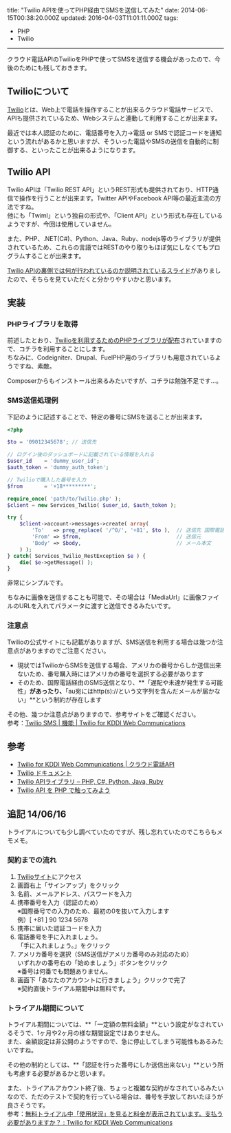 title: "Twilio APIを使ってPHP経由でSMSを送信してみた"
date: 2014-06-15T00:38:20.000Z
updated: 2016-04-03T11:01:11.000Z
tags: 
  - PHP
  - Twilio
---

クラウド電話APIのTwilioをPHPで使ってSMSを送信する機会があったので、今後のためにも残しておきます。


## Twilioについて

[Twilio](http://twilio.kddi-web.com/)とは、Web上で電話を操作することが出来るクラウド電話サービスで、APIも提供されているため、Webシステムと連動して利用することが出来ます。

最近では本人認証のために、電話番号を入力→電話 or SMSで認証コードを通知という流れがあるかと思いますが、そういった電話やSMSの送信を自動的に制御する、といったことが出来るようになります。


## Twilio API

Twilio APIは「Twilio REST API」というREST形式も提供されており、HTTP通信で操作を行うことが出来ます。Twitter APIやFacebook API等の最近主流の方法ですね。  
 他にも「Twiml」という独自の形式や、「Client API」という形式も存在しているようですが、今回は使用していません。

また、PHP、.NET(C#)、Python、Java、Ruby、nodejs等のライブラリが提供されているため、これらの言語ではRESTのやり取りもほぼ気にしなくてもプログラムすることが出来ます。

[Twilio APIの裏側では何が行われているのか説明されているスライド](http://www.slideshare.net/shin1x1/twilio-api-php-27402275)がありましたので、そちらを見ていただくと分かりやすいかと思います。


## 実装

### PHPライブラリを取得

前述したとおり、[Twilioを利用するためのPHPライブラリが配布](https://jp.twilio.com/docs/libraries)されていますので、コチラを利用することにします。  
 ちなみに、Codeigniter、Drupal、FuelPHP用のライブラリも用意されているようですね、素敵。

Composerからもインストール出来るみたいですが、コチラは勉強不足です…。

### SMS送信処理例

下記のように記述することで、特定の番号にSMSを送ることが出来ます。

```php
<?php

$to = '09012345678'; // 送信先

// ログイン後のダッシュボードに記載されている情報を入れる
$user_id    = 'dummy_user_id';
$auth_token = 'dummy_auth_token';

// Twilioで購入した番号を入力
$from       = '+18*********';

require_once( 'path/to/Twilio.php' );
$client = new Services_Twilio( $user_id, $auth_token );

try {
    $client->account->messages->create( array(
        'To'   => preg_replace( '/^0/', '+81', $to ),  // 送信先 国際電話になるので、頭の0を+81に変換
        'From' => $from,                               // 送信元
        'Body' => $body,                               // メール本文
    ) );
} catch( Services_Twilio_RestException $e ) {
    die( $e->getMessage() );
}
```

非常にシンプルです。

ちなみに画像を送信することも可能で、その場合は「MediaUrl」に画像ファイルのURLを入れてパラメータに渡すと送信できるみたいです。

### 注意点

Twilioの公式サイトにも記載がありますが、SMS送信を利用する場合は幾つか注意点がありますのでご注意ください。

- 現状ではTwilioからSMSを送信する場合、アメリカの番号からしか送信出来ないため、番号購入時にはアメリカの番号を選択する必要があります
- そのため、国際電話経由のSMS送信となり、**「遅配や未達が発生する可能性」**があったり、**「au宛にはhttp(s)://という文字列を含んだメールが届かない」**という制約が存在します

その他、幾つか注意点がありますので、参考サイトをご確認ください。  
 参考：[Twilio SMS | 機能 | Twilio for KDDI Web Communications](http://twilio.kddi-web.com/function/sms/)


## 参考

- [Twilio for KDDI Web Communications | クラウド電話API](http://twilio.kddi-web.com/)
- [Twilio ドキュメント](https://jp.twilio.com/docs)
- [Twilio APIライブラリ – PHP, C#, Python, Java, Ruby](https://jp.twilio.com/docs/libraries)
- [Twilio API を PHP で触ってみよう](http://www.slideshare.net/shin1x1/twilio-api-php-27402275)


## 追記 14/06/16

トライアルについても少し調べていたのですが、残し忘れていたのでこちらもメモメモ。

### 契約までの流れ

1. [Twilioサイト](http://twilio.kddi-web.com/)にアクセス
2. 画面右上「サインアップ」をクリック
3. 名前、メールアドレス、パスワードを入力
4. 携帯番号を入力（認証のため）  
 ※国際番号での入力のため、最初の0を抜いて入力します  
 例）[ +81 ] 90 1234 5678
5. 携帯に届いた認証コードを入力
6. 電話番号を手に入れましょう。  
 「手に入れましょう。」をクリック
7. アメリカ番号を選択（SMS送信がアメリカ番号のみ対応のため）  
 いずれかの番号右の「始めましょう」ボタンをクリック  
 ※番号は何番でも問題ありません。
8. 画面下「あなたのアカウントに行きましょう」クリックで完了  
 ※契約直後トライアル期間中は無料です。

### トライアル期間について

トライアル期間については、**「一定額の無料金額」**という設定がなされているそうで、1ヶ月や2ヶ月の様な期間設定ではありません。  
 また、金額設定は非公開のようですので、急に停止してしまう可能性もあるみたいですね。

その他の制約としては、**「認証を行った番号にしか送信出来ない」**という所も考慮する必要があるかと思います。

また、トライアルアカウント終了後、ちょっと複雑な契約がなされているみたいなので、ただのテストで契約を行っている場合は、番号を手放しておいたほうが良さそうです。  
 参考：[無料トライアル中「使用状況」を見ると料金が表示されています。支払う必要がありますか？ : Twilio for KDDI Web Communications](https://twilioforkwc.zendesk.com/entries/23795853-%E7%84%A1%E6%96%99%E3%83%88%E3%83%A9%E3%82%A4%E3%82%A2%E3%83%AB%E4%B8%AD-%E4%BD%BF%E7%94%A8%E7%8A%B6%E6%B3%81-%E3%82%92%E8%A6%8B%E3%82%8B%E3%81%A8%E6%96%99%E9%87%91%E3%81%8C%E8%A1%A8%E7%A4%BA%E3%81%95%E3%82%8C%E3%81%A6%E3%81%84%E3%81%BE%E3%81%99-%E6%94%AF%E6%89%95%E3%81%86%E5%BF%85%E8%A6%81%E3%81%8C%E3%81%82%E3%82%8A%E3%81%BE%E3%81%99%E3%81%8B-)